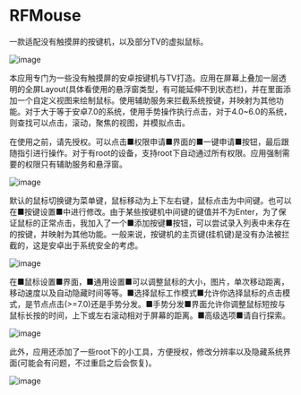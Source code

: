 # RFMouse
一款适配没有触摸屏的按键机，以及部分TV的虚拟鼠标。


![image](https://github.com/FlowerCat-chen/RFMouse/blob/main/img/rf.png)



  本应用专门为一些没有触摸屏的安卓按键机与TV打造。应用在屏幕上叠加一层透明的全屏Layout(具体看使用的悬浮窗类型，有可能延伸不到状态栏)，并在里面添加一个自定义视图来绘制鼠标。使用辅助服务来拦截系统按键，并映射为其他功能。对于大于等于安卓7.0的系统，使用手势操作执行点击，对于4.0~6.0的系统，则查找可以点击，滚动，聚焦的视图，并模拟点击。

  在使用之前，请先授权。可以点击■权限申请■界面的■一键申请■按钮，最后跟随指引进行操作。对于有root的设备，支持root下自动通过所有权限。应用强制需要的权限只有辅助服务和悬浮窗。

![image](https://github.com/FlowerCat-chen/RFMouse/blob/main/img/Screenshot_2025-09-13-17-09-22-413_com.flowercat..jpg)
  
  默认的鼠标切换键为菜单键，鼠标移动为上下左右键，鼠标点击为中间键。也可以在■按键设置■中进行修改。由于某些按键机中间键的键值并不为Enter，为了保证鼠标的正常点击，我加入了一个■添加按键■按钮，可以尝试录入列表中未存在的按键，并映射为其他功能。一般来说，按键机的主页键(挂机键)是没有办法被拦截的，这是安卓出于系统安全的考虑。
  
  ![image](https://github.com/FlowerCat-chen/RFMouse/blob/main/img/Screenshot_2025-09-13-17-09-26-679_com.flowercat..jpg)
  
  在■鼠标设置■界面，■通用设置■可以调整鼠标的大小，图片，单次移动距离，移动速度以及自动隐藏时间等等。■选择鼠标工作模式■允许你选择鼠标的点击模式，是节点点击(>=7.0)还是手势分发。■手势分发■界面允许你调整鼠标短按与鼠标长按的时间，上下或左右滚动相对于屏幕的距离。■高级选项■请自行探索。

  ![image](https://github.com/FlowerCat-chen/RFMouse/blob/main/img/Screenshot_2025-09-13-17-09-30-715_com.flowercat..jpg)
    
  此外，应用还添加了一些root下的小工具，方便授权，修改分辨率以及隐藏系统界面(可能会有问题，不过重启之后会恢复)。
    
  ![image](https://github.com/FlowerCat-chen/RFMouse/blob/main/img/Screenshot_2025-09-13-17-09-41-828_com.flowercat..jpg)
